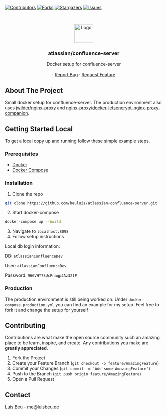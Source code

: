 [![Contributors][contributors-shield]][contributors-url]
[![Forks][forks-shield]][forks-url]
[![Stargazers][stars-shield]][stars-url]
[![Issues][issues-shield]][issues-url]


<!-- PROJECT LOGO -->
<br />
<p align="center">
  <img src="https://wac-cdn.atlassian.com/dam/jcr:d6e2d2db-e58a-40f7-9d1a-d6d22a335c96/Confluence-blue.svg?cdnVersion=1209" alt="Logo" height="60">

  <h3 align="center">atlassian/confluence-server</h3>

  <p align="center">
    Docker setup for confluence-server
    <br />
    <br />
    ·
    <a href="https://github.com/beuluis/atlassian-confluence-server/issues">Report Bug</a>
    ·
    <a href="https://github.com/beuluis/atlassian-confluence-server/issues">Request Feature</a>
  </p>
</p>

<!-- ABOUT THE PROJECT -->
## About The Project

Small docker setup for confluence-server. The production environment also uses [jwilder/nginx-proxy](https://github.com/nginx-proxy/nginx-proxy) and [nginx-proxy/docker-letsencrypt-nginx-proxy-companion](https://github.com/nginx-proxy/docker-letsencrypt-nginx-proxy-companion).

<!-- GETTING STARTED -->
## Getting Started Local

To get a local copy up and running follow these simple example steps.

### Prerequisites

* [Docker](https://docs.docker.com/get-docker/)
* [Docker Compose](https://docs.docker.com/compose/install/)

### Installation

1. Clone the repo
```sh
git clone https://github.com/beuluis/atlassian-confluence-server.git
```
2. Start docker-compose
```sh
docker-compose up --build
```
3. Navigate to `localhost:8098`
4. Follow setup instructions

Local db login information:

DB: `atlassianConfluenceDev`

User: `atlassianConfluenceDev`

Password: `966VHT7SUcPnaqpJAz32fP`


### Production

The production environment is still being worked on. Under `docker-compose.production.yml` you can find an example for my setup. Feel free to fork it and change the setup for yourself

<!-- CONTRIBUTING -->
## Contributing

Contributions are what make the open source community such an amazing place to be learn, inspire, and create. Any contributions you make are **greatly appreciated**.

1. Fork the Project
2. Create your Feature Branch (`git checkout -b feature/AmazingFeature`)
3. Commit your Changes (`git commit -m 'Add some AmazingFeature'`)
4. Push to the Branch (`git push origin feature/AmazingFeature`)
5. Open a Pull Request


<!-- CONTACT -->
## Contact

Luis Beu - me@luisbeu.de


<!-- MARKDOWN LINKS & IMAGES -->
<!-- https://www.markdownguide.org/basic-syntax/#reference-style-links -->
[contributors-shield]: https://img.shields.io/github/contributors/beuluis/atlassian-confluence-server.svg?style=flat-square
[contributors-url]: https://github.com/beuluis/atlassian-confluence-server/graphs/contributors
[forks-shield]: https://img.shields.io/github/forks/beuluis/atlassian-confluence-server.svg?style=flat-square
[forks-url]: https://github.com/beuluis/atlassian-confluence-server/network/members
[stars-shield]: https://img.shields.io/github/stars/beuluis/atlassian-confluence-server.svg?style=flat-square
[stars-url]: https://github.com/beuluis/atlassian-confluence-server/stargazers
[issues-shield]: https://img.shields.io/github/issues/beuluis/atlassian-confluence-server.svg?style=flat-square
[issues-url]: https://github.com/beuluis/atlassian-confluence-server/issues
[license-shield]: https://img.shields.io/github/license/beuluis/atlassian-confluence-server.svg?style=flat-square
